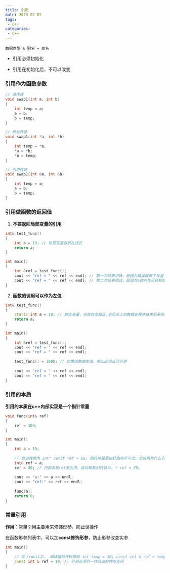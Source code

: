 ```yaml
---
title: 引用
date: 2023-02-07
tags:
 - C++
categories:
 - C++
---
```



`数据类型 & 别名 = 原名`

* 引用必须初始化

* 引用在初始化后，不可以改变

### 引用作为函数参数

```cpp
// 值传递
void swap1(int a, int b)
{
    int temp = a;
    a = b;
    b = temp;
}

// 地址传递
void swap1(int *a, int *b)
{
    int temp = *a;
    *a = *b;
    *b = temp;
}

// 引用传递
void swap1(int &a, int &b)
{
    int temp = a;
    a = b;
    b = temp;
}
```

### 引用做函数的返回值

1. **不要返回局部变量的引用**

```cpp
int& test_func()
{
    int a = 10; // 局部变量存放在栈区
    return a;
}

int main()
{
    int &ref = test_func();
    cout << "ref = " << ref << endl; // 第一次结果正确，是因为编译器做了保留
    cout << "ref = " << ref << endl; // 第二次结果错误，是因为a的内存已经释放
}
```

2. **函数的调用可以作为左值**

```cpp
int& test_func()
{
    static int a = 10; // 静态变量，存放在全局区,全局区上的数据在程序结束后系统释放
    return a;
}

int main()
{
    int &ref = test_func();
    cout << "ref = " << ref << endl; 
    cout << "ref = " << ref << endl;
    
    test_func() = 1000; // 如果函数做左值，那么必须返回引用
    
    cout << "ref = " << ref << endl; 
    cout << "ref = " << ref << endl;
}
```

### 引用的本质

**引用的本质在c++内部实现是一个指针常量**

```cpp
void func(int& ref)
{
    ref = 100;
}

int main()
{
    int a = 10;
    
    // 自动转换为 int* const ref = &a; 指针常量是指针指向不可改，也说明为什么引用不可更改
    int& ref = a;
    ref = 20; // 内部发现ref是引用，自动帮我们转换为: * ref = 20;
    
    cout << "a:" << a << endl;
    cout << "ref:" << ref << endl;
    
    func(a);
    return 0;
}
```

### 常量引用

**作用**：常量引用主要用来修饰形参，防止误操作

在函数形参列表中，可以加**const修饰形参**，防止形参改变实参

```cpp
int main()
{
    // 加上const后， 编译器将代码修改 int temp = 10; const int & ref = temp;
    const int & ref = 10; // 引用必须引一块合法的内存空间
}
```

